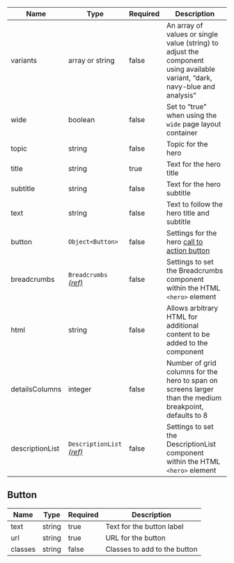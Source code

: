 | Name            | Type                                                      | Required | Description                                                                                                                 |
| --------------- | --------------------------------------------------------- | -------- | --------------------------------------------------------------------------------------------------------------------------- |
| variants        | array or string                                           | false    | An array of values or single value (string) to adjust the component using available variant, “dark, navy-blue and analysis” |
| wide            | boolean                                                   | false    | Set to “true” when using the `wide` page layout container                                                                   |
| topic           | string                                                    | false    | Topic for the hero                                                                                                          |
| title           | string                                                    | true     | Text for the hero title                                                                                                     |
| subtitle        | string                                                    | false    | Text for the hero subtitle                                                                                                  |
| text            | string                                                    | false    | Text to follow the hero title and subtitle                                                                                  |
| button          | `Object<Button>`                                          | false    | Settings for the hero [call to action button](#button)                                                                      |
| breadcrumbs     | `Breadcrumbs` [_(ref)_](/components/breadcrumbs)          | false    | Settings to set the Breadcrumbs component within the HTML `<hero>` element                                                  |
| html            | string                                                    | false    | Allows arbitrary HTML for additional content to be added to the component                                                   |
| detailsColumns  | integer                                                   | false    | Number of grid columns for the hero to span on screens larger than the medium breakpoint, defaults to 8                     |
| descriptionList | `DescriptionList` [_(ref)_](/components/description-list) | false    | Settings to set the DescriptionList component within the HTML `<hero>` element                                              |

## Button

| Name    | Type   | Required | Description                  |
| ------- | ------ | -------- | ---------------------------- |
| text    | string | true     | Text for the button label    |
| url     | string | true     | URL for the button           |
| classes | string | false    | Classes to add to the button |
